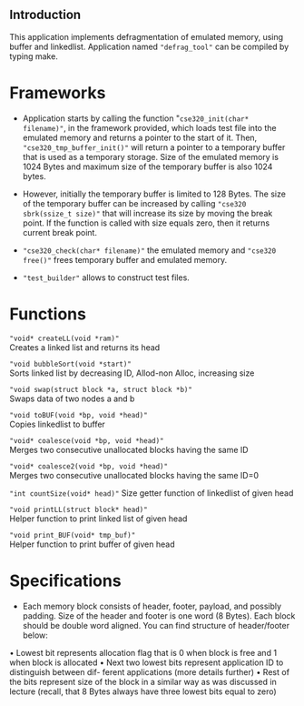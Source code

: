

## Introduction
This application implements defragmentation of emulated memory, using buffer and linkedlist.
Application named `"defrag_tool"` can be compiled by typing make.

# Frameworks
- Application starts by calling the function "`cse320_init(char* filename)"`, in the framework provided, which loads test file into the emulated memory and returns a pointer to the start of it. Then, `"cse320_tmp_buffer_init()"` will return a pointer to a temporary buffer that is used as a temporary storage. Size of the emulated memory is 1024 Bytes and maximum size of the temporary buffer is also 1024 bytes. 

- However, initially the temporary buffer is limited to 128 Bytes. The size of the temporary buffer can be increased by calling `"cse320 sbrk(ssize_t size)"` that will increase its size by moving the break point. If the function is called with size equals zero, then it returns current break point.

- `"cse320_check(char* filename)"` the emulated memory and `"cse320 free()"` frees temporary buffer and emulated memory.

- `"test_builder"` allows to construct test files.

# Functions  
`"void* createLL(void *ram)"`  
Creates a linked list and returns its head  

`"void bubbleSort(void *start)"`  
Sorts linked list by decreasing ID, Allod-non Alloc, increasing size   

`"void swap(struct block *a, struct block *b)"`  
Swaps data of two nodes a and b  

`"void toBUF(void *bp, void *head)"`  
Copies linkedlist to buffer  

`"void* coalesce(void *bp, void *head)"`  
Merges two consecutive unallocated blocks having the same ID  

`"void* coalesce2(void *bp, void *head)"`  
Merges two consecutive unallocated blocks having the same ID=0  

`"int countSize(void* head)"` 
Size getter function of linkedlist of given head  

`"void printLL(struct block* head)"`  
Helper function to print linked list of given head  

`"void print_BUF(void* tmp_buf)"`  
Helper function to print buffer of given head  


# Specifications
- Each memory block consists of header, footer, payload, and possibly padding. Size of the header and footer is one word (8 Bytes). Each block should be double word aligned. You can find structure of header/footer below:  

• Lowest bit represents allocation flag that is 0 when block is free and 1 when block is allocated
• Next two lowest bits represent application ID to distinguish between dif- ferent applications (more details further)
• Rest of the bits represent size of the block in a similar way as was discussed in lecture (recall, that 8 Bytes always have three lowest bits equal to zero)



